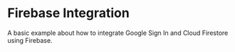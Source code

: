 # Firebase Integration
A basic example about how to integrate Google Sign In and Cloud Firestore using Firebase.

